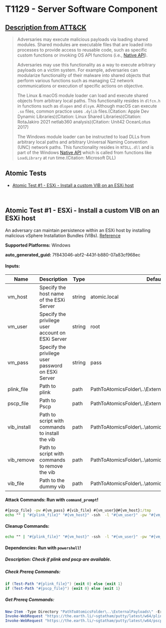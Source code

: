 # T1129 - Server Software Component
## [Description from ATT&CK](https://attack.mitre.org/techniques/T1129)
<blockquote>

Adversaries may execute malicious payloads via loading shared modules. Shared modules are executable files that are loaded into processes to provide access to reusable code, such as specific custom functions or invoking OS API functions (i.e., [Native API](https://attack.mitre.org/techniques/T1106)).

Adversaries may use this functionality as a way to execute arbitrary payloads on a victim system. For example, adversaries can modularize functionality of their malware into shared objects that perform various functions such as managing C2 network communications or execution of specific actions on objective.

The Linux & macOS module loader can load and execute shared objects from arbitrary local paths. This functionality resides in `dlfcn.h` in functions such as `dlopen` and `dlsym`. Although macOS can execute `.so` files, common practice uses `.dylib` files.(Citation: Apple Dev Dynamic Libraries)(Citation: Linux Shared Libraries)(Citation: RotaJakiro 2021 netlab360 analysis)(Citation: Unit42 OceanLotus 2017)

The Windows module loader can be instructed to load DLLs from arbitrary local paths and arbitrary Universal Naming Convention (UNC) network paths. This functionality resides in `NTDLL.dll` and is part of the Windows [Native API](https://attack.mitre.org/techniques/T1106) which is called from functions like `LoadLibrary` at run time.(Citation: Microsoft DLL)

</blockquote>

## Atomic Tests

- [Atomic Test #1 - ESXi - Install a custom VIB on an ESXi host](#atomic-test-1---esxi---install-a-custom-vib-on-an-esxi-host)


<br/>

## Atomic Test #1 - ESXi - Install a custom VIB on an ESXi host
An adversary can maintain persistence within an ESXi host by installing malicious vSphere Installation Bundles (VIBs).
[Reference](https://www.mandiant.com/resources/blog/esxi-hypervisors-malware-persistence)

**Supported Platforms:** Windows


**auto_generated_guid:** 7f843046-abf2-443f-b880-07a83cf968ec





#### Inputs:
| Name | Description | Type | Default Value |
|------|-------------|------|---------------|
| vm_host | Specify the host name of the ESXi Server | string | atomic.local|
| vm_user | Specify the privilege user account on ESXi Server | string | root|
| vm_pass | Specify the privilege user password on ESXi Server | string | pass|
| plink_file | Path to plink | path | PathToAtomicsFolder&#92;..&#92;ExternalPayloads&#92;plink.exe|
| pscp_file | Path to Pscp | path | PathToAtomicsFolder&#92;..&#92;ExternalPayloads&#92;pscp.exe|
| vib_install | Path to script with commands to install the vib | path | PathToAtomicsFolder&#92;..&#92;atomics&#92;T1129&#92;src&#92;esxi_vibinstall.txt|
| vib_remove | Path to script with commands to remove the vib | path | PathToAtomicsFolder&#92;..&#92;atomics&#92;T1129&#92;src&#92;esxi_vibremove.txt|
| vib_file | Path to the dummy vib | path | PathToAtomicsFolder&#92;..&#92;atomics&#92;T1129&#92;src&#92;atomicvibes.vib|


#### Attack Commands: Run with `command_prompt`! 


```cmd
#{pscp_file} -pw #{vm_pass} #{vib_file} #{vm_user}@#{vm_host}:/tmp
echo "" | "#{plink_file}" "#{vm_host}" -ssh  -l "#{vm_user}" -pw "#{vm_pass}" -m "#{vib_install}"
```

#### Cleanup Commands:
```cmd
echo "" | "#{plink_file}" "#{vm_host}" -ssh  -l "#{vm_user}" -pw "#{vm_pass}" -m "#{vib_remove}"
```



#### Dependencies:  Run with `powershell`!
##### Description: Check if plink and pscp are available.
##### Check Prereq Commands:
```powershell
if (Test-Path "#{plink_file}") {exit 0} else {exit 1}
if (Test-Path "#{pscp_file}") {exit 0} else {exit 1}
```
##### Get Prereq Commands:
```powershell
New-Item -Type Directory "PathToAtomicsFolder\..\ExternalPayloads\" -ErrorAction Ignore -Force | Out-Null
Invoke-WebRequest "https://the.earth.li/~sgtatham/putty/latest/w64/plink.exe" -OutFile "PathToAtomicsFolder\..\ExternalPayloads\plink.exe"
Invoke-WebRequest "https://the.earth.li/~sgtatham/putty/latest/w64/pscp.exe" -OutFile "PathToAtomicsFolder\..\ExternalPayloads\pscp.exe"
```




<br/>
